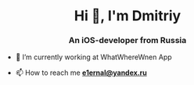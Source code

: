 <h1 align="center">Hi 👋, I'm Dmitriy</h1>
<h3 align="center">An iOS-developer from Russia</h3>

- 🔭 I’m currently working at WhatWhereWnen App

- 📫 How to reach me **e1ernal@yandex.ru**
